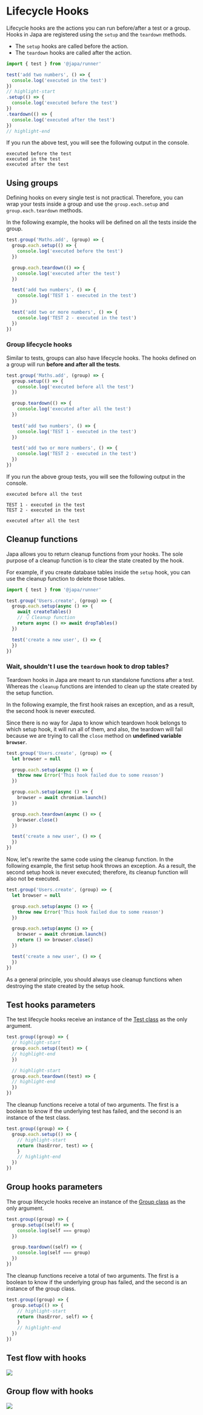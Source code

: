 # Lifecycle Hooks

Lifecycle hooks are the actions you can run before/after a test or a group. Hooks in Japa are registered using the `setup` and the `teardown` methods.

- The `setup` hooks are called before the action.
- The `teardown` hooks are called after the action.

```ts
import { test } from '@japa/runner'

test('add two numbers', () => {
  console.log('executed in the test')
})
// highlight-start
.setup(() => {
  console.log('executed before the test')
})
.teardown(() => {
  console.log('executed after the test')
})
// highlight-end
```

If you run the above test, you will see the following output in the console.

```
executed before the test
executed in the test
executed after the test
```

## Using groups

Defining hooks on every single test is not practical. Therefore, you can wrap your tests inside a group and use the `group.each.setup` and `group.each.teardown` methods.

In the following example, the hooks will be defined on all the tests inside the group.

```ts
test.group('Maths.add', (group) => {
  group.each.setup(() => {
    console.log('executed before the test')
  })

  group.each.teardown(() => {
    console.log('executed after the test')
  })

  test('add two numbers', () => {
    console.log('TEST 1 - executed in the test')
  })

  test('add two or more numbers', () => {
    console.log('TEST 2 - executed in the test')
  })
})
```

### Group lifecycle hooks
Similar to tests, groups can also have lifecycle hooks. The hooks defined on a group will run **before and after all the tests**.

```ts
test.group('Maths.add', (group) => {
  group.setup(() => {
    console.log('executed before all the test')
  })

  group.teardown(() => {
    console.log('executed after all the test')
  })
  
  test('add two numbers', () => {
    console.log('TEST 1 - executed in the test')
  })

  test('add two or more numbers', () => {
    console.log('TEST 2 - executed in the test')
  })
})
```

If you run the above group tests, you will see the following output in the console.

```
executed before all the test

TEST 1 - executed in the test
TEST 2 - executed in the test

executed after all the test
```

## Cleanup functions
Japa allows you to return cleanup functions from your hooks. The sole purpose of a cleanup function is to clear the state created by the hook.

For example, if you create database tables inside the `setup` hook, you can use the cleanup function to delete those tables.

```ts
import { test } from '@japa/runner'

test.group('Users.create', (group) => {
  group.each.setup(async () => {
    await createTables()
    // 👇 Cleanup function
    return async () => await dropTables()
  })

  test('create a new user', () => {
  })
})
```

### Wait, shouldn't I use the `teardown` hook to drop tables?
Teardown hooks in Japa are meant to run standalone functions after a test. Whereas the `cleanup` functions are intended to clean up the state created by the setup function.

In the following example, the first hook raises an exception, and as a result, the second hook is never executed.

Since there is no way for Japa to know which teardown hook belongs to which setup hook, it will run all of them, and also, the teardown will fail because we are trying to call the `close` method on **undefined variable `browser`**.

```ts
test.group('Users.create', (group) => {
  let browser = null

  group.each.setup(async () => {
    throw new Error('This hook failed due to some reason')
  })

  group.each.setup(async () => {
    browser = await chromium.launch()
  })

  group.each.teardown(async () => {
    browser.close()
  })

  test('create a new user', () => {
  })
})
```

Now, let's rewrite the same code using the cleanup function. In the following example, the first setup hook throws an exception. As a result, the second setup hook is never executed; therefore, its cleanup function will also not be executed.

```ts
test.group('Users.create', (group) => {
  let browser = null

  group.each.setup(async () => {
    throw new Error('This hook failed due to some reason')
  })

  group.each.setup(async () => {
    browser = await chromium.launch()
    return () => browser.close()
  })

  test('create a new user', () => {
  })
})
```

As a general principle, you should always use cleanup functions when destroying the state created by the setup hook.

## Test hooks parameters
The test lifecycle hooks receive an instance of the [Test class](https://github.com/japa/core/blob/develop/src/test/main.ts) as the only argument.

```ts
test.group((group) => {
  // highlight-start
  group.each.setup((test) => {
  // highlight-end
  })

  // highlight-start
  group.each.teardown((test) => {
  // highlight-end
  })
})
```

The cleanup functions receive a total of two arguments. The first is a boolean to know if the underlying test has failed, and the second is an instance of the test class.

```ts
test.group((group) => {
  group.each.setup(() => {
    // highlight-start
    return (hasError, test) => {
    }
    // highlight-end
  })
})
```

## Group hooks parameters
The group lifecycle hooks receive an instance of the [Group class](https://github.com/japa/core/blob/develop/src/group/main.ts) as the only argument.

```ts
test.group((group) => {
  group.setup((self) => {
    console.log(self === group)
  })

  group.teardown((self) => {
    console.log(self === group)
  })
})
```

The cleanup functions receive a total of two arguments. The first is a boolean to know if the underlying group has failed, and the second is an instance of the group class.

```ts
test.group((group) => {
  group.setup(() => {
    // highlight-start
    return (hasError, self) => {
    }
    // highlight-end
  })
})
```

## Test flow with hooks

<div class="media_box">

![](./test-flow.png)

</div>


## Group flow with hooks

<div class="media_box">

![](./group-flow.png)

</div>
